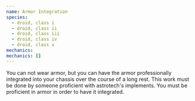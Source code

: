 ```yaml
---
name: Armor Integration
species:
  - droid, class i
  - droid, class ii
  - droid, class iii
  - droid, class iv
  - droid, class v
mechanics:
mechanics: []
---
```

You can not wear armor, but you can have the armor professionally integrated into your chassis over the course of a long rest. This work must be done by someone proficient with astrotech's implements. You must be proficient in armor in order to have it integrated.
